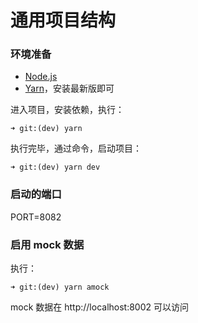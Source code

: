 # 通用项目结构

### 环境准备

-   [Node.js](https://nodejs.org/en/) 
-   [Yarn](https://yarnpkg.com/zh-Hans/docs/install)，安装最新版即可

进入项目，安装依赖，执行：

```shell
➜ git:(dev) yarn
```

执行完毕，通过命令，启动项目：

```shell
➜ git:(dev) yarn dev
```

### 启动的端口
PORT=8082

### 启用 mock 数据
执行：

```shell
➜ git:(dev) yarn amock
```

mock 数据在 http://localhost:8002 可以访问
